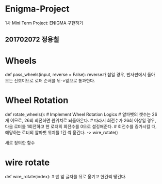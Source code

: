 # Enigma-Project
1차 Mini Term Project: ENIGMA 구현하기

## 201702072 정용철

# Wheels
def pass_wheels(input, reverse = False):
reverse가 참일 경우, 반사판에서 돌아오는 신호이므로 로터 순서를 뒤->앞으로 통과한다.

# Wheel Rotation
def rotate_wheels():
    # Implement Wheel Rotation Logics
    # 알파벳의 갯수는 26개 이므로, 26회 회전하면 원위치로 되돌아온다.
    # 따라서 회전수가 26회 이상일 경우, 다음 로터를 1회전하고 현 로터의 회전수를 0으로 설정해준다.
    # 회전수를 증가시킬 때, 해당하는 로터의 알파벳 위치를 1칸 씩 옮긴다. -> wire_rotate()
    
새로 정의한 함수
# wire rotate
def wire_rotate(index):
    # 맨 앞 글자를 뒤로 옮기고 한칸씩 땡긴다.
